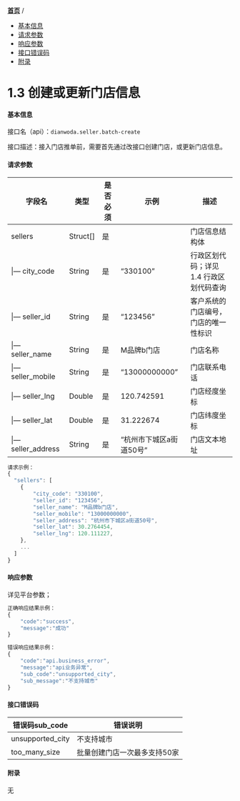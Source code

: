 [**首页**](https://open.dianwoda.com/) /


- <a href="#基本信息">基本信息</a>
- <a href="#请求参数">请求参数</a>
- <a href="#响应参数">响应参数</a>
- <a href="#接口错误码">接口错误码</a>
- <a href="#附录">附录</a>


# 1.3 创建或更新门店信息

#### 基本信息

接口名（api）：`dianwoda.seller.batch-create`

接口描述：接入门店推单前，需要首先通过改接口创建门店，或更新门店信息。


#### 请求参数
字段名 | 类型 | 是否必须 | 示例 | 描述
---|---|---|---|---
sellers|Struct[]|是||门店信息结构体
&#124;— city_code|String|是|“330100”|行政区划代码；详见1.4 行政区划代码查询
&#124;— seller_id|String|是|“123456”|客户系统的门店编号，门店的唯一性标识
&#124;— seller_name|String|是|M品牌b门店|门店名称
&#124;— seller_mobile|String|是|“13000000000”|门店联系电话
&#124;— seller_lng|Double|是|120.742591|门店经度坐标
&#124;— seller_lat|Double|是|31.222674|门店纬度坐标
&#124;— seller_address|String|是|“杭州市下城区a街道50号”|门店文本地址

```javascript
请求示例：
{
  "sellers": [
    {
        "city_code": "330100",
        "seller_id": "123456",
        "seller_name": "M品牌b门店",
        "seller_mobile": "13000000000",
        "seller_address": "杭州市下城区a街道50号",
        "seller_lat": 30.2764454,
        "seller_lng": 120.111227,
    },
    ...
  ]
}
```

#### 响应参数
详见平台参数；

```javascript
正确响应结果示例：
{
	"code":"success",
	"message":"成功"
}
```

```javascript
错误响应结果示例：
{
	"code":"api.business_error",
	"message":"api业务异常",
	"sub_code":"unsupported_city",
	"sub_message":"不支持城市"
}
```

#### 接口错误码
错误码sub_code | 错误说明
---|---|
unsupported\_city|不支持城市
too\_many\_size|批量创建门店一次最多支持50家


#### 附录
无
